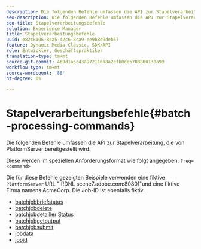```yaml
---
description: Die folgenden Befehle umfassen die API zur Stapelverarbeitung, die von PlatformServer bereitgestellt wird.
seo-description: Die folgenden Befehle umfassen die API zur Stapelverarbeitung, die von PlatformServer bereitgestellt wird.
seo-title: Stapelverarbeitungsbefehle
solution: Experience Manager
title: Stapelverarbeitungsbefehle
uuid: e82c8106-8ea5-42c6-8ca9-ee9b8d9deb57
feature: Dynamic Media Classic, SDK/API
role: Entwickler, Geschäftspraktiker
translation-type: tm+mt
source-git-commit: 469d1a5c43a972116a8a2efb0de5708800130a99
workflow-type: tm+mt
source-wordcount: '88'
ht-degree: 0%

---
```



# Stapelverarbeitungsbefehle{#batch-processing-commands}

Die folgenden Befehle umfassen die API zur Stapelverarbeitung, die von PlatformServer bereitgestellt wird.

Diese werden im speziellen Anforderungsformat wie folgt angegeben: `?req=<command>`

Die für diese Befehle gezeigten Beispiele verwenden eine fiktive `PlatformServer` URL &quot; [!DNL scene7.adobe.com:8080]&quot;und eine fiktive Firma namens AcmeCorp. Die Job-ID ist ebenfalls fiktiv.

* [batchjobbriefstatus](r-batchjobbriefstatus.md)
* [batchjobdelete](r-batchjobdelete.md)
* [batchjobdetailler Status](r-batchjobdetailedstatus.md)
* [batchjobgetoutput](r-batchjobgetoutput.md)
* [batchjobsubmit](r-batchjobsubmit.md)
* [jobdata](r-jobdata.md)
* [jobid](r-jobid.md)